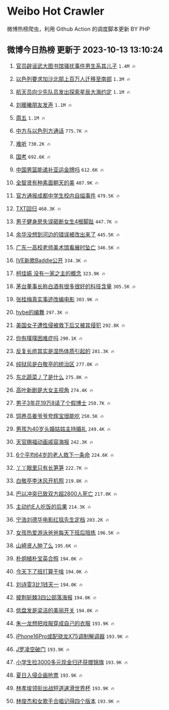 # Weibo Hot Crawler 



微博热榜爬虫，利用 Github Action 的调度脚本更新 BY PHP 


## 微博今日热榜 更新于 2023-10-13 13:10:24 
1. [官员辟谣武大图书馆骚扰事件男生系其儿子](https://s.weibo.com/weibo?q=%23%E5%AE%98%E5%91%98%E8%BE%9F%E8%B0%A3%E6%AD%A6%E5%A4%A7%E5%9B%BE%E4%B9%A6%E9%A6%86%E9%AA%9A%E6%89%B0%E4%BA%8B%E4%BB%B6%E7%94%B7%E7%94%9F%E7%B3%BB%E5%85%B6%E5%84%BF%E5%AD%90%23&t=31&band_rank=1&Refer=top) `1.4M 🔥` 

1. [以色列要求加沙北部上百万人迁移至南部](https://s.weibo.com/weibo?q=%23%E4%BB%A5%E8%89%B2%E5%88%97%E8%A6%81%E6%B1%82%E5%8A%A0%E6%B2%99%E5%8C%97%E9%83%A8%E4%B8%8A%E7%99%BE%E4%B8%87%E4%BA%BA%E8%BF%81%E7%A7%BB%E8%87%B3%E5%8D%97%E9%83%A8%23&t=31&band_rank=2&Refer=top) `1.3M 🔥` 

1. [航天员向少先队员发出探索星辰大海约定](https://s.weibo.com/weibo?q=%23%E8%88%AA%E5%A4%A9%E5%91%98%E5%90%91%E5%B0%91%E5%85%88%E9%98%9F%E5%91%98%E5%8F%91%E5%87%BA%E6%8E%A2%E7%B4%A2%E6%98%9F%E8%BE%B0%E5%A4%A7%E6%B5%B7%E7%BA%A6%E5%AE%9A%23&t=31&band_rank=3&Refer=top) `1.1M 🔥` 

1. [刘暖曦朋友发声](https://s.weibo.com/weibo?q=%23%E5%88%98%E6%9A%96%E6%9B%A6%E6%9C%8B%E5%8F%8B%E5%8F%91%E5%A3%B0%23&t=31&band_rank=4&Refer=top) `1.1M 🔥` 

1. [周五](https://s.weibo.com/weibo?q=%E5%91%A8%E4%BA%94&t=31&band_rank=5&Refer=top) `1.1M 🔥` 

1. [中方与以色列方通话](https://s.weibo.com/weibo?q=%23%E4%B8%AD%E6%96%B9%E4%B8%8E%E4%BB%A5%E8%89%B2%E5%88%97%E6%96%B9%E9%80%9A%E8%AF%9D%23&t=31&band_rank=6&Refer=top) `775.7K 🔥` 

1. [难听](https://s.weibo.com/weibo?q=%E9%9A%BE%E5%90%AC&t=31&band_rank=7&Refer=top) `730.2K 🔥` 

1. [国考](https://s.weibo.com/weibo?q=%E5%9B%BD%E8%80%83&t=31&band_rank=8&Refer=top) `692.6K 🔥` 

1. [中国男篮能递补亚运金牌吗](https://s.weibo.com/weibo?q=%23%E4%B8%AD%E5%9B%BD%E7%94%B7%E7%AF%AE%E8%83%BD%E9%80%92%E8%A1%A5%E4%BA%9A%E8%BF%90%E9%87%91%E7%89%8C%E5%90%97%23&t=31&band_rank=9&Refer=top) `612.6K 🔥` 

1. [全智贤有种素面朝天的美](https://s.weibo.com/weibo?q=%23%E5%85%A8%E6%99%BA%E8%B4%A4%E6%9C%89%E7%A7%8D%E7%B4%A0%E9%9D%A2%E6%9C%9D%E5%A4%A9%E7%9A%84%E7%BE%8E%23&t=31&band_rank=10&Refer=top) `487.9K 🔥` 

1. [官方通报成都中学生校内自缢事件](https://s.weibo.com/weibo?q=%23%E5%AE%98%E6%96%B9%E9%80%9A%E6%8A%A5%E6%88%90%E9%83%BD%E4%B8%AD%E5%AD%A6%E7%94%9F%E6%A0%A1%E5%86%85%E8%87%AA%E7%BC%A2%E4%BA%8B%E4%BB%B6%23&t=31&band_rank=11&Refer=top) `479.5K 🔥` 

1. [TXT回归](https://s.weibo.com/weibo?q=TXT%E5%9B%9E%E5%BD%92&t=31&band_rank=12&Refer=top) `468.3K 🔥` 

1. [男子健身房失误砸断女生4根脚趾](https://s.weibo.com/weibo?q=%23%E7%94%B7%E5%AD%90%E5%81%A5%E8%BA%AB%E6%88%BF%E5%A4%B1%E8%AF%AF%E7%A0%B8%E6%96%AD%E5%A5%B3%E7%94%9F4%E6%A0%B9%E8%84%9A%E8%B6%BE%23&t=31&band_rank=13&Refer=top) `447.7K 🔥` 

1. [余华没想到河边的错误被改出来了](https://s.weibo.com/weibo?q=%23%E4%BD%99%E5%8D%8E%E6%B2%A1%E6%83%B3%E5%88%B0%E6%B2%B3%E8%BE%B9%E7%9A%84%E9%94%99%E8%AF%AF%E8%A2%AB%E6%94%B9%E5%87%BA%E6%9D%A5%E4%BA%86%23&t=31&band_rank=14&Refer=top) `445.5K 🔥` 

1. [广东一高校老师美术馆看展时坠亡](https://s.weibo.com/weibo?q=%23%E5%B9%BF%E4%B8%9C%E4%B8%80%E9%AB%98%E6%A0%A1%E8%80%81%E5%B8%88%E7%BE%8E%E6%9C%AF%E9%A6%86%E7%9C%8B%E5%B1%95%E6%97%B6%E5%9D%A0%E4%BA%A1%23&t=31&band_rank=15&Refer=top) `346.5K 🔥` 

1. [IVE新歌Baddie公开](https://s.weibo.com/weibo?q=IVE%E6%96%B0%E6%AD%8CBaddie%E5%85%AC%E5%BC%80&t=31&band_rank=16&Refer=top) `334.3K 🔥` 

1. [柯佳嬿 没有一家之主的概念](https://s.weibo.com/weibo?q=%E6%9F%AF%E4%BD%B3%E5%AC%BF%20%E6%B2%A1%E6%9C%89%E4%B8%80%E5%AE%B6%E4%B9%8B%E4%B8%BB%E7%9A%84%E6%A6%82%E5%BF%B5&t=31&band_rank=17&Refer=top) `323.9K 🔥` 

1. [茅台董事长称白酒有很多很好的科技含量](https://s.weibo.com/weibo?q=%23%E8%8C%85%E5%8F%B0%E8%91%A3%E4%BA%8B%E9%95%BF%E7%A7%B0%E7%99%BD%E9%85%92%E6%9C%89%E5%BE%88%E5%A4%9A%E5%BE%88%E5%A5%BD%E7%9A%84%E7%A7%91%E6%8A%80%E5%90%AB%E9%87%8F%23&t=31&band_rank=18&Refer=top) `305.5K 🔥` 

1. [张桂梅真实事迹改编电影](https://s.weibo.com/weibo?q=%E5%BC%A0%E6%A1%82%E6%A2%85%E7%9C%9F%E5%AE%9E%E4%BA%8B%E8%BF%B9%E6%94%B9%E7%BC%96%E7%94%B5%E5%BD%B1&t=31&band_rank=19&Refer=top) `303.9K 🔥` 

1. [hybe的编舞](https://s.weibo.com/weibo?q=%23hybe%E7%9A%84%E7%BC%96%E8%88%9E%23&t=31&band_rank=20&Refer=top) `297.3K 🔥` 

1. [美国女子遭性侵被救下后又被其侵犯](https://s.weibo.com/weibo?q=%23%E7%BE%8E%E5%9B%BD%E5%A5%B3%E5%AD%90%E9%81%AD%E6%80%A7%E4%BE%B5%E8%A2%AB%E6%95%91%E4%B8%8B%E5%90%8E%E5%8F%88%E8%A2%AB%E5%85%B6%E4%BE%B5%E7%8A%AF%23&t=31&band_rank=21&Refer=top) `292.8K 🔥` 

1. [你有噗噗困难症吗](https://s.weibo.com/weibo?q=%23%E4%BD%A0%E6%9C%89%E5%99%97%E5%99%97%E5%9B%B0%E9%9A%BE%E7%97%87%E5%90%97%23&t=31&band_rank=22&Refer=top) `290.1K 🔥` 

1. [反复长痘其实是湿热体质引起的](https://s.weibo.com/weibo?q=%23%E5%8F%8D%E5%A4%8D%E9%95%BF%E7%97%98%E5%85%B6%E5%AE%9E%E6%98%AF%E6%B9%BF%E7%83%AD%E4%BD%93%E8%B4%A8%E5%BC%95%E8%B5%B7%E7%9A%84%23&t=31&band_rank=23&Refer=top) `281.3K 🔥` 

1. [纯狱风是白敬亭的统治区](https://s.weibo.com/weibo?q=%23%E7%BA%AF%E7%8B%B1%E9%A3%8E%E6%98%AF%E7%99%BD%E6%95%AC%E4%BA%AD%E7%9A%84%E7%BB%9F%E6%B2%BB%E5%8C%BA%23&t=31&band_rank=24&Refer=top) `277.0K 🔥` 

1. [东北蔬菜丿了是什么](https://s.weibo.com/weibo?q=%23%E4%B8%9C%E5%8C%97%E8%94%AC%E8%8F%9C%E4%B8%BF%E4%BA%86%E6%98%AF%E4%BB%80%E4%B9%88%23&t=31&band_rank=25&Refer=top) `275.8K 🔥` 

1. [高叶新剧是大女主视角](https://s.weibo.com/weibo?q=%23%E9%AB%98%E5%8F%B6%E6%96%B0%E5%89%A7%E6%98%AF%E5%A4%A7%E5%A5%B3%E4%B8%BB%E8%A7%86%E8%A7%92%23&t=31&band_rank=26&Refer=top) `274.4K 🔥` 

1. [男子3年花19万8读了个假博士](https://s.weibo.com/weibo?q=%23%E7%94%B7%E5%AD%903%E5%B9%B4%E8%8A%B119%E4%B8%878%E8%AF%BB%E4%BA%86%E4%B8%AA%E5%81%87%E5%8D%9A%E5%A3%AB%23&t=31&band_rank=27&Refer=top) `250.7K 🔥` 

1. [饲养员姜爷爷夸辉宝很能吃](https://s.weibo.com/weibo?q=%23%E9%A5%B2%E5%85%BB%E5%91%98%E5%A7%9C%E7%88%B7%E7%88%B7%E5%A4%B8%E8%BE%89%E5%AE%9D%E5%BE%88%E8%83%BD%E5%90%83%23&t=31&band_rank=28&Refer=top) `250.5K 🔥` 

1. [男孩为40岁头婚姑姑主持婚礼](https://s.weibo.com/weibo?q=%23%E7%94%B7%E5%AD%A9%E4%B8%BA40%E5%B2%81%E5%A4%B4%E5%A9%9A%E5%A7%91%E5%A7%91%E4%B8%BB%E6%8C%81%E5%A9%9A%E7%A4%BC%23&t=31&band_rank=29&Refer=top) `249.4K 🔥` 

1. [天官赐福动画戚容海报](https://s.weibo.com/weibo?q=%E5%A4%A9%E5%AE%98%E8%B5%90%E7%A6%8F%E5%8A%A8%E7%94%BB%E6%88%9A%E5%AE%B9%E6%B5%B7%E6%8A%A5&t=31&band_rank=30&Refer=top) `242.3K 🔥` 

1. [6个平均64岁的老人救下一条命](https://s.weibo.com/weibo?q=%236%E4%B8%AA%E5%B9%B3%E5%9D%8764%E5%B2%81%E7%9A%84%E8%80%81%E4%BA%BA%E6%95%91%E4%B8%8B%E4%B8%80%E6%9D%A1%E5%91%BD%23&t=31&band_rank=31&Refer=top) `224.6K 🔥` 

1. [丫丫眼里只有长笋笋](https://s.weibo.com/weibo?q=%23%E4%B8%AB%E4%B8%AB%E7%9C%BC%E9%87%8C%E5%8F%AA%E6%9C%89%E9%95%BF%E7%AC%8B%E7%AC%8B%23&t=31&band_rank=32&Refer=top) `222.7K 🔥` 

1. [白敬亭李沐风开机照](https://s.weibo.com/weibo?q=%23%E7%99%BD%E6%95%AC%E4%BA%AD%E6%9D%8E%E6%B2%90%E9%A3%8E%E5%BC%80%E6%9C%BA%E7%85%A7%23&t=31&band_rank=33&Refer=top) `219.8K 🔥` 

1. [巴以冲突已致双方超2800人死亡](https://s.weibo.com/weibo?q=%23%E5%B7%B4%E4%BB%A5%E5%86%B2%E7%AA%81%E5%B7%B2%E8%87%B4%E5%8F%8C%E6%96%B9%E8%B6%852800%E4%BA%BA%E6%AD%BB%E4%BA%A1%23&t=31&band_rank=34&Refer=top) `217.0K 🔥` 

1. [主动约E人吃饭的后果](https://s.weibo.com/weibo?q=%23%E4%B8%BB%E5%8A%A8%E7%BA%A6E%E4%BA%BA%E5%90%83%E9%A5%AD%E7%9A%84%E5%90%8E%E6%9E%9C%23&t=31&band_rank=35&Refer=top) `214.3K 🔥` 

1. [宁浩刘德华电影红毯先生定档](https://s.weibo.com/weibo?q=%23%E5%AE%81%E6%B5%A9%E5%88%98%E5%BE%B7%E5%8D%8E%E7%94%B5%E5%BD%B1%E7%BA%A2%E6%AF%AF%E5%85%88%E7%94%9F%E5%AE%9A%E6%A1%A3%23&t=31&band_rank=36&Refer=top) `203.2K 🔥` 

1. [女孩热爱游泳爸爸每天下班后陪练](https://s.weibo.com/weibo?q=%23%E5%A5%B3%E5%AD%A9%E7%83%AD%E7%88%B1%E6%B8%B8%E6%B3%B3%E7%88%B8%E7%88%B8%E6%AF%8F%E5%A4%A9%E4%B8%8B%E7%8F%AD%E5%90%8E%E9%99%AA%E7%BB%83%23&t=31&band_rank=37&Refer=top) `196.5K 🔥` 

1. [山崎贤人肿了么](https://s.weibo.com/weibo?q=%23%E5%B1%B1%E5%B4%8E%E8%B4%A4%E4%BA%BA%E8%82%BF%E4%BA%86%E4%B9%88%23&t=31&band_rank=38&Refer=top) `195.6K 🔥` 

1. [朴炯植朴宝英合照](https://s.weibo.com/weibo?q=%23%E6%9C%B4%E7%82%AF%E6%A4%8D%E6%9C%B4%E5%AE%9D%E8%8B%B1%E5%90%88%E7%85%A7%23&t=31&band_rank=39&Refer=top) `194.0K 🔥` 

1. [今天下了班打算干啥](https://s.weibo.com/weibo?q=%23%E4%BB%8A%E5%A4%A9%E4%B8%8B%E4%BA%86%E7%8F%AD%E6%89%93%E7%AE%97%E5%B9%B2%E5%95%A5%23&t=31&band_rank=40&Refer=top) `194.0K 🔥` 

1. [刘诗雯3比1钱天一](https://s.weibo.com/weibo?q=%23%E5%88%98%E8%AF%97%E9%9B%AF3%E6%AF%941%E9%92%B1%E5%A4%A9%E4%B8%80%23&t=31&band_rank=41&Refer=top) `194.0K 🔥` 

1. [披荆斩棘3四公部落海报](https://s.weibo.com/weibo?q=%23%E6%8A%AB%E8%8D%86%E6%96%A9%E6%A3%983%E5%9B%9B%E5%85%AC%E9%83%A8%E8%90%BD%E6%B5%B7%E6%8A%A5%23&t=31&band_rank=42&Refer=top) `194.0K 🔥` 

1. [低盘发是梁洁的美丽开关](https://s.weibo.com/weibo?q=%23%E4%BD%8E%E7%9B%98%E5%8F%91%E6%98%AF%E6%A2%81%E6%B4%81%E7%9A%84%E7%BE%8E%E4%B8%BD%E5%BC%80%E5%85%B3%23&t=31&band_rank=43&Refer=top) `194.0K 🔥` 

1. [朱一龙想把戏服穿成自己的衣服](https://s.weibo.com/weibo?q=%23%E6%9C%B1%E4%B8%80%E9%BE%99%E6%83%B3%E6%8A%8A%E6%88%8F%E6%9C%8D%E7%A9%BF%E6%88%90%E8%87%AA%E5%B7%B1%E7%9A%84%E8%A1%A3%E6%9C%8D%23&t=31&band_rank=44&Refer=top) `193.9K 🔥` 

1. [iPhone16Pro或配骁龙X75调制解调器](https://s.weibo.com/weibo?q=%23iPhone16Pro%E6%88%96%E9%85%8D%E9%AA%81%E9%BE%99X75%E8%B0%83%E5%88%B6%E8%A7%A3%E8%B0%83%E5%99%A8%23&t=31&band_rank=45&Refer=top) `193.9K 🔥` 

1. [J罗凌空破门](https://s.weibo.com/weibo?q=%23J%E7%BD%97%E5%87%8C%E7%A9%BA%E7%A0%B4%E9%97%A8%23&t=31&band_rank=46&Refer=top) `193.9K 🔥` 

1. [小学生捡3000多元现金归还获赠锦旗](https://s.weibo.com/weibo?q=%23%E5%B0%8F%E5%AD%A6%E7%94%9F%E6%8D%A13000%E5%A4%9A%E5%85%83%E7%8E%B0%E9%87%91%E5%BD%92%E8%BF%98%E8%8E%B7%E8%B5%A0%E9%94%A6%E6%97%97%23&t=31&band_rank=47&Refer=top) `193.9K 🔥` 

1. [夏日入侵企画抢票](https://s.weibo.com/weibo?q=%23%E5%A4%8F%E6%97%A5%E5%85%A5%E4%BE%B5%E4%BC%81%E7%94%BB%E6%8A%A2%E7%A5%A8%23&t=31&band_rank=48&Refer=top) `193.9K 🔥` 

1. [林孝埈领衔出战短道速滑世界杯](https://s.weibo.com/weibo?q=%23%E6%9E%97%E5%AD%9D%E5%9F%88%E9%A2%86%E8%A1%94%E5%87%BA%E6%88%98%E7%9F%AD%E9%81%93%E9%80%9F%E6%BB%91%E4%B8%96%E7%95%8C%E6%9D%AF%23&t=31&band_rank=49&Refer=top) `193.9K 🔥` 

1. [林俊杰和女歌手合唱记得四个版本](https://s.weibo.com/weibo?q=%23%E6%9E%97%E4%BF%8A%E6%9D%B0%E5%92%8C%E5%A5%B3%E6%AD%8C%E6%89%8B%E5%90%88%E5%94%B1%E8%AE%B0%E5%BE%97%E5%9B%9B%E4%B8%AA%E7%89%88%E6%9C%AC%23&t=31&band_rank=50&Refer=top) `193.9K 🔥` 

